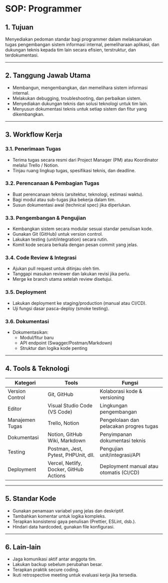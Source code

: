 # SOP: Programmer

## 1. Tujuan
Menyediakan pedoman standar bagi programmer dalam melaksanakan tugas pengembangan sistem informasi internal, pemeliharaan aplikasi, dan dukungan teknis kepada tim lain secara efisien, terstruktur, dan terdokumentasi.

---

## 2. Tanggung Jawab Utama
- Membangun, mengembangkan, dan memelihara sistem informasi internal.
- Melakukan debugging, troubleshooting, dan perbaikan sistem.
- Menyediakan dukungan teknis dan solusi teknologi untuk tim lain.
- Menyusun dokumentasi teknis untuk setiap sistem dan fitur yang dikembangkan.

---

## 3. Workflow Kerja

### 3.1. Penerimaan Tugas
- Terima tugas secara resmi dari Project Manager (PM) atau Koordinator melalui Trello / Notion.
- Tinjau ruang lingkup tugas, spesifikasi teknis, dan deadline.

### 3.2. Perencanaan & Pembagian Tugas
- Buat perencanaan teknis (arsitektur, teknologi, estimasi waktu).
- Bagi modul atau sub-tugas jika bekerja dalam tim.
- Susun dokumentasi awal (technical spec) jika diperlukan.

### 3.3. Pengembangan & Pengujian
- Kembangkan sistem secara modular sesuai standar penulisan kode.
- Gunakan Git (GitHub) untuk version control.
- Lakukan testing (unit/integration) secara rutin.
- Komit kode secara berkala dengan pesan commit yang jelas.

### 3.4. Code Review & Integrasi
- Ajukan pull request untuk ditinjau oleh tim.
- Tanggapi masukan reviewer dan lakukan revisi jika perlu.
- Merge ke branch utama setelah review disetujui.

### 3.5. Deployment
- Lakukan deployment ke staging/production (manual atau CI/CD).
- Uji fungsi dasar pasca-deploy (smoke testing).

### 3.6. Dokumentasi
- Dokumentasikan:
  - Modul/fitur baru
  - API endpoint (Swagger/Postman/Markdown)
  - Struktur dan logika kode penting

---

## 4. Tools & Teknologi

| Kategori         | Tools                                      | Fungsi                                       |
|------------------|---------------------------------------------|----------------------------------------------|
| Version Control   | Git, GitHub                                | Kolaborasi kode & versioning                 |
| Editor            | Visual Studio Code (VS Code)               | Lingkungan pengembangan                      |
| Manajemen Tugas   | Trello, Notion                             | Pengelolaan dan pelacakan progres tugas      |
| Dokumentasi       | Notion, GitHub Wiki, Markdown              | Penyimpanan dokumentasi teknis               |
| Testing           | Postman, Jest, Pytest, PHPUnit, dll.       | Pengujian unit/integrasi/API                 |
| Deployment        | Vercel, Netlify, Docker, GitHub Actions    | Deployment manual atau otomatis (CI/CD)      |

---

## 5. Standar Kode
- Gunakan penamaan variabel yang jelas dan deskriptif.
- Tambahkan komentar untuk logika kompleks.
- Terapkan konsistensi gaya penulisan (Prettier, ESLint, dsb.).
- Hindari data hardcoded, gunakan file konfigurasi.

---

## 6. Lain-lain
- Jaga komunikasi aktif antar anggota tim.
- Lakukan backup sebelum perubahan besar.
- Terapkan praktik secure coding.
- Ikuti retrospective meeting untuk evaluasi kerja jika tersedia.

